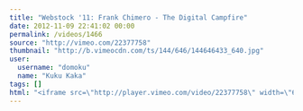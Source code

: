```yaml
---
title: "Webstock '11: Frank Chimero - The Digital Campfire"
date: 2012-11-09 22:41:02 00:00
permalink: /videos/1466
source: "http://vimeo.com/22377758"
thumbnail: "http://b.vimeocdn.com/ts/144/646/144646433_640.jpg"
user:
  username: "domoku"
  name: "Kuku Kaka"
tags: []
html: "<iframe src=\"http://player.vimeo.com/video/22377758\" width=\"640\" height=\"360\" frameborder=\"0\" webkitAllowFullScreen mozallowfullscreen allowFullScreen></iframe>"
---
```


